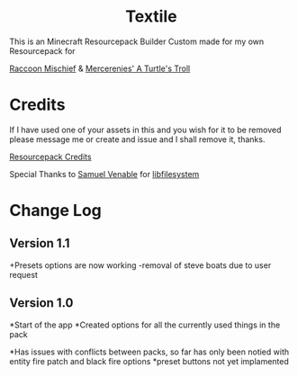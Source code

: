 <h1 align="center"> Textile </h1>

 This is an Minecraft Resourcepack Builder Custom made for my own Resourcepack for
 
 [Raccoon Mischief](https://github.com/EvanSkiStudios/Raccoon-Mischief) &
 [Mercerenies' A Turtle's Troll](https://github.com/Mercerenies/a-turtles-troll)


# Credits
If I have used one of your assets in this and you wish for it to be removed please message me or create and issue and I shall remove it, thanks.

[Resourcepack Credits](https://github.com/EvanSkiStudios/Textile/blob/main/Lists/CREDITS.md)

Special Thanks to [Samuel Venable](https://github.com/time-killer-games) for [libfilesystem](https://github.com/time-killer-games/libfilesystem)

# Change Log
## Version 1.1
+Presets options are now working
-removal of steve boats due to user request


## Version 1.0

*Start of the app
*Created options for all the currently used things in the pack

*Has issues with conflicts between packs, so far has only been notied with entity fire patch and black fire options
*preset buttons not yet implamented